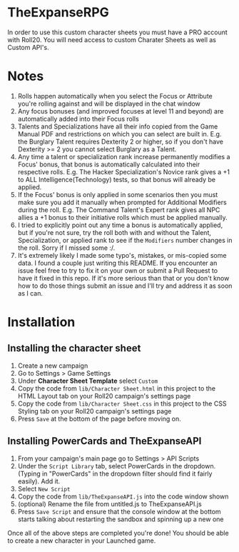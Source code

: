 # TheExpanseRPG
In order to use this custom character sheets you must have a PRO account with Roll20. You will need access to custom Charater Sheets as well as Custom API's.

# Notes
1) Rolls happen automatically when you select the Focus or Attribute you're rolling against and will be displayed in the chat window
1) Any focus bonuses (and improved focuses at level 11 and beyond) are automatically added into their Focus rolls
1) Talents and Specializations have all their info copied from the Game Manual PDF and restrictions on which you can select are built in. E.g. the Burglary Talent requires Dexterity 2 or higher, so if you don't have Dexterity >= 2 you cannot select Burglary as a Talent.
1) Any time a talent or specialization rank increase permanently modifies a Focus' bonus, that bonus is automatically calculated into their respective rolls. E.g. The Hacker Specialization's Novice rank gives a +1 to ALL Intelligence(Technology) tests, so that bonus will already be applied.
1) If the Focus' bonus is only applied in some scenarios then you must make sure you add it manually when prompted for Additional Modifiers during the roll. E.g. The Command Talent's Expert rank gives all NPC allies a +1 bonus to their initiative rolls which must be applied manually.
1) I tried to explicitly point out any time a bonus is automatically applied, but if you're not sure, try the roll both with and without the Talent, Specialization, or applied rank to see if the `Modifiers` number changes in the roll. Sorry if I missed some :/.
1) It's extremely likely I made some typo's, mistakes, or mis-copied some data. I found a couple just writing this README. If you encounter an issue feel free to try to fix it on your own or submit a Pull Request to have it fixed in this repo. If it's more serious than that or you don't know how to do those things submit an issue and I'll try and address it as soon as I can.

# Installation
## Installing the character sheet
1) Create a new campaign
1) Go to Settings > Game Settings
1) Under **Character Sheet Template** select `Custom`
1) Copy the code from `lib/Character Sheet.html` in this project to the HTML Layout tab on your Roll20 campaign's settings page
1) Copy the code from `lib/Character Sheet.css` in this project to the CSS Styling tab on your Roll20 campaign's settings page
1) Press `Save` at the bottom of the page before moving on.

## Installing PowerCards and TheExpanseAPI
1) From your campaign's main page go to Settings >  API Scripts
1) Under the `Script Library` tab, select PowerCards in the dropdown. (Typing in "PowerCards" in the dropdown filter should find it fairly easily). Add it.
1) Select `New Script`
1) Copy the code from `lib/TheExpanseAPI.js` into the code window shown
1) (optional) Rename the file from untitled.js to TheExpanseAPI.js
1) Press `Save Script` and ensure that the console window at the bottom starts talking about restarting the sandbox and spinning up a new one

Once all of the above steps are completed you're done! You should be able to create a new character in your Launched game.
